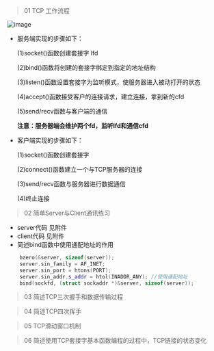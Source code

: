 > 01 TCP 工作流程

![image](https://user-images.githubusercontent.com/42632290/132089554-fa8b7d21-9d14-4823-b3fa-cbb2c46f37b6.png)


- 服务端实现的步骤如下：

  (1)socket()函数创建套接字 lfd

  (2)bind()函数将创建的套接字绑定到指定的地址结构

  (3)listen()函数设置套接字为监听模式，使服务器进入被动打开的状态

  (4)accept()函数接受客户的连接请求，建立连接，拿到新的cfd

  (5)send/recv函数与客户端的通信

  **注意：服务器端会维护两个fd，监听lfd和通信cfd**

- 客户端实现的步骤如下：

  (1)socket()函数创建套接字
  
  (2)connect()函数建立一个与TCP服务器的连接
  
  (3)send/recv函数与服务器进行数据通信
  
  (4)终止连接

> 02 简单Server与Client通讯练习

- server代码
  见附件
- client代码
  见附件
- 简述bind函数中使用通配地址的作用
```cpp
    bzero(&server, sizeof(server));
    server.sin_family = AF_INET;
    server.sin_port = htons(PORT);
    server.sin_addr.s_addr = htol(INADDR_ANY); //使用通配地址
    bind(sockfd, (struct sockaddr *)&server, sizeof(server));
```

> 03 简述TCP三次握手和数据传输过程



> 04 简述TCP四次挥手



> 05 TCP滑动窗口机制










> 06 简述使用TCP套接字基本函数编程的过程中，TCP链接的状态变化




